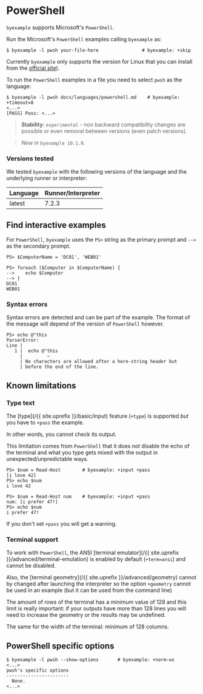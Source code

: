 <!--
Check that we have byexample installed first
$ hash byexample                                    # byexample: +fail-fast
$ hash pwsh                                         # byexample: +fail-fast

$ alias byexample=byexample\ --pretty\ none

--
-->

# PowerShell

``byexample`` supports Microsoft's ``PowerShell``.

Run the Microsoft's `PowerShell` examples calling `byexample` as:

```shell
$ byexample -l pwsh your-file-here                # byexample: +skip
```

Currently `byexample` only supports the version for Linux that
you can install from the [official
site](https://docs.microsoft.com/en-us/powershell/scripting/install/installing-powershell-core-on-linux)).

To run the `PowerShell` examples in a file you need to select `pwsh` as
the language:

```shell
$ byexample -l pwsh docs/languages/powershell.md    # byexample: +timeout=8
<...>
[PASS] Pass: <...>
```

> **Stability**: ``experimental`` - non backward compatibility changes are
> possible or even removal between versions (even patch versions).

> *New* in ``byexample 10.1.0``.

### Versions tested

We tested `byexample` with the following versions of the language
and the underlying runner or interpreter:

<!-- matrix CI begin -->

| Language   | Runner/Interpreter   |
|------------|----------------------|
| latest     | 7.2.3                |

<!-- matrix CI end -->

## Find interactive examples

For ``PowerShell``, ``byexample`` uses the ``PS>`` string as the primary prompt
and ``-->`` as the secondary prompt.

```shell
PS> $ComputerName = 'DC01', 'WEB01'

PS> foreach ($Computer in $ComputerName) {
-->    echo $Computer
--> }
DC01
WEB01
```

### Syntax errors

Syntax errors are detected and can be part of the example. The format of
the message will depend of the version of `PowerShell` however.

```shell
PS> echo @"this
ParserError:
Line |
   1 |  echo @"this
     |         ~
     | No characters are allowed after a here-string header but
     | before the end of the line.
```

## Known limitations

### Type text

The [type](/{{ site.uprefix }}/basic/input)
feature (`+type`) is supported *but* you have to `+pass` the example.

In other words, you cannot check its output.

This limitation comes from `PowerShell` that it does not disable the
echo of the terminal and what you type gets mixed with the output in
unexpected/unpredictable ways.

```shell
PS> $num = Read-Host        # byexample: +input +pass
[i love 42]
PS> echo $num
i love 42

PS> $num = Read-Host num    # byexample: +input +pass
num: [i prefer 47!]
PS> echo $num
i prefer 47!
```

If you don't set `+pass` you will get a warning.

### Terminal support

To work with `PowerShell`, the ANSI
[terminal emulator](/{{ site.uprefix }}/advanced/terminal-emulation) is
enabled by default (``+term=ansi``) and cannot be disabled.

Also, the [terminal geometry](/{{ site.uprefix }}/advanced/geometry)
cannot by changed after launching the interpreter
so the option ``+geometry`` cannot be used in an example (but it can be
used from the command line)

The amount of rows of the terminal has a minimum value of 128 and this limit
is really important: if your outputs have more than 128 lines you will need
to increase the geometry or the results may be undefined.

The same for the width of the terminal: minimum of 128 columns.

## PowerShell specific options

```
$ byexample -l pwsh --show-options       # byexample: +norm-ws
<...>
pwsh's specific options
-----------------------
  None.
<...>
```
